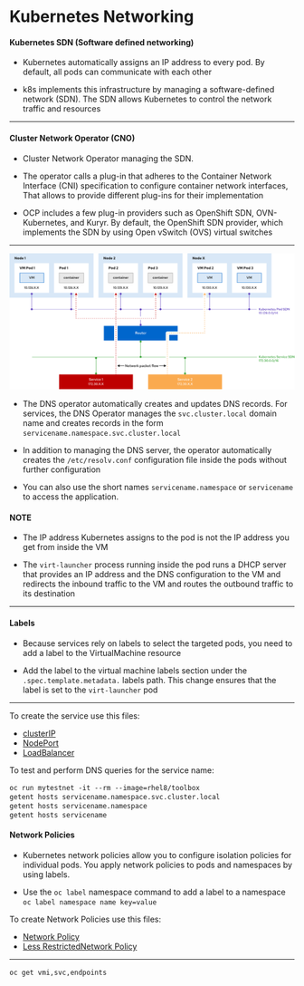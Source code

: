 # Kubernetes Networking
#### Kubernetes SDN (Software defined networking)
- Kubernetes automatically assigns an IP address to every pod. By default, all pods can communicate with each other

- k8s implements this infrastructure by managing a software-defined network (SDN). The SDN allows Kubernetes to control the network traffic and resources
___
#### Cluster Network Operator (CNO)

- Cluster Network Operator managing the SDN.
- The operator calls a plug-in that adheres to the Container Network Interface (CNI) specification to configure container network interfaces, That allows to provide different plug-ins for their implementation

- OCP includes a few plug-in providers such as OpenShift SDN, OVN-Kubernetes, and Kuryr. By default, the OpenShift SDN provider, which implements the SDN by using Open vSwitch (OVS) virtual switches
___
![service sdn](/images/pod-service-sdn.svg)

- The DNS operator automatically creates and updates DNS records. For services, the DNS Operator manages the `svc.cluster.local` domain name and creates records in the form `servicename.namespace.svc.cluster.local`

- In addition to managing the DNS server, the operator automatically creates the `/etc/resolv.conf` configuration file inside the pods  without further configuration

- You can also use the short names `servicename.namespace` or `servicename` to access the application.

#### **NOTE**
- The IP address Kubernetes assigns to the pod is not the IP address you get from inside the VM

- The `virt-launcher` process running inside the pod runs a DHCP server that provides an IP address and the DNS configuration to the VM and redirects the inbound traffic to the VM and routes the outbound traffic to its destination
___
#### Labels 
- Because services rely on labels to select the targeted pods, you need to add a label to the VirtualMachine resource

- Add the label to the virtual machine labels section under the `.spec.template.metadata.` labels path. This change ensures that the label is set to the `virt-launcher` pod
___

To create the service use this files:
- [clusterIP](yaml-examples/services/clusterIP.yaml)
- [NodePort](yaml-examples/services/NodePort.yaml)
- [LoadBalancer](yaml-examples/services/LoadBalancer.yaml)


To test and perform DNS queries for the service name:
```
oc run mytestnet -it --rm --image=rhel8/toolbox
getent hosts servicename.namespace.svc.cluster.local
getent hosts servicename.namespace
getent hosts servicename
```

#### Network Policies

- Kubernetes network policies allow you to configure isolation policies for individual pods. You apply network policies to pods and namespaces by using labels.

- Use the `oc label` namespace command to add a label to a namespace
`oc label namespace name key=value`

To create Network Policies use this files:
- [Network Policy](yaml-examples/network-policies/network-policy.yaml)
- [Less RestrictedNetwork Policy](yaml-examples/network-policies/network-policy.yaml)

___
```
oc get vmi,svc,endpoints
```

